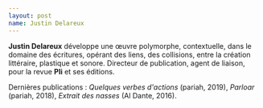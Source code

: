```yaml
---
layout: post
name: Justin Delareux
---
```

**Justin Delareux** développe une œuvre polymorphe, contextuelle, dans le domaine des écritures, opérant des liens, des collisions, entre la création littéraire, plastique et sonore. Directeur de publication, agent de liaison, pour la revue **Pli** et ses éditions. 

Dernières publications : *Quelques verbes d'actions* (pariah, 2019), *Parloar* (pariah, 2018), *Extrait des nasses* (Al Dante, 2016).